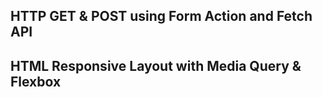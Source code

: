 ## HTTP GET & POST using Form Action and Fetch API
## HTML Responsive Layout with Media Query & Flexbox
